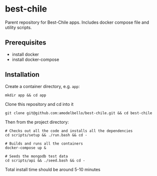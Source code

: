 # best-chile

Parent repository for Best-Chile apps. Includes docker compose file and utility scripts.

## Prerequisites

- install docker
- install docker-compose

## Installation

Create a container directory, e.g. `app`:

```
mkdir app && cd app
```

Clone this repository and cd into it

```
git clone git@github.com:amodelbello/best-chile.git && cd best-chile
```

Then from the project directory:

```
# Checks out all the code and installs all the dependencies
cd scripts/setup && ./run.bash && cd -

# Builds and runs all the containers
docker-compose up &

# Seeds the mongodb test data
cd scripts/api && ./seed.bash && cd -
```

Total install time should be around 5-10 minutes
